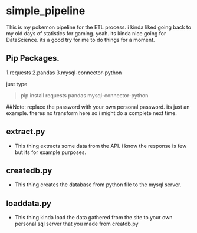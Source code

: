 # simple_pipeline

This is my pokemon pipeline for the ETL process.
i kinda liked going back to my old days of statistics for gaming.
yeah. its kinda nice going for DataScience.
its a good try for me to do things for a moment.


## Pip Packages.
1.requests
2.pandas
3.mysql-connector-python

just type 

> pip install requests pandas mysql-connector-python

##Note: replace the password with your own personal password. its just an example. theres no transform here so i might do a complete next time.

## extract.py
- This thing extracts some data from the API. i know the response is few but its for example purposes.

## createdb.py
- This thing creates the database from python file to the mysql server.

## loaddata.py
- This thing kinda load the data gathered from the site to your own personal sql server that you made from creatdb.py
